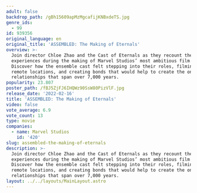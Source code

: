 ```yaml
---
adult: false
backdrop_path: /gBh15609apMzMgcafijKNBxdeTS.jpg
genre_ids:
  - 99
id: 939356
original_language: en
original_title: 'ASSEMBLED: The Making of Eternals'
overview: >-
  Join director Chloe Zhao and the Cast of Eternals as they recount their
  experiences during the making of Marvel Studios’ most ambitious film to date.
  Discover how the ensemble cast felt stepping into their roles, filming in
  remote locations, and creating bonds that would help to create the on-screen
  relationships that span over 7,000 years.
popularity: 23.807
poster_path: /fBJ5ZjFJ6IHQWz90SsW80PizVlF.jpg
release_date: '2022-02-16'
title: 'ASSEMBLED: The Making of Eternals'
video: false
vote_average: 6.9
vote_count: 13
type: movie
companies:
  - name: Marvel Studios
    id: '420'
slug: assembled-the-making-of-eternals
description: >-
  Join director Chloe Zhao and the Cast of Eternals as they recount their
  experiences during the making of Marvel Studios’ most ambitious film to date.
  Discover how the ensemble cast felt stepping into their roles, filming in
  remote locations, and creating bonds that would help to create the on-screen
  relationships that span over 7,000 years.
layout: ../../layouts/MainLayout.astro
---
```


